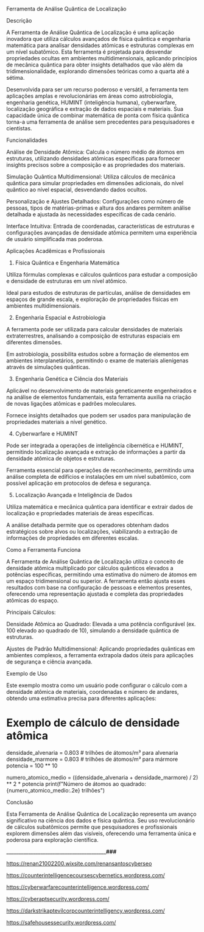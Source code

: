 Ferramenta de Análise Quântica de Localização

Descrição

A Ferramenta de Análise Quântica de Localização é uma aplicação inovadora que utiliza cálculos avançados de física quântica e engenharia matemática para analisar densidades atômicas e estruturas complexas em um nível subatômico. Esta ferramenta é projetada para desvendar propriedades ocultas em ambientes multidimensionais, aplicando princípios de mecânica quântica para obter insights detalhados que vão além da tridimensionalidade, explorando dimensões teóricas como a quarta até a sétima.

Desenvolvida para ser um recurso poderoso e versátil, a ferramenta tem aplicações amplas e revolucionárias em áreas como astrobiologia, engenharia genética, HUMINT (inteligência humana), cyberwarfare, localização geográfica e extração de dados espaciais e materiais. Sua capacidade única de combinar matemática de ponta com física quântica torna-a uma ferramenta de análise sem precedentes para pesquisadores e cientistas.

Funcionalidades

Análise de Densidade Atômica: Calcula o número médio de átomos em estruturas, utilizando densidades atômicas específicas para fornecer insights precisos sobre a composição e as propriedades dos materiais.

Simulação Quântica Multidimensional: Utiliza cálculos de mecânica quântica para simular propriedades em dimensões adicionais, do nível quântico ao nível espacial, desvendando dados ocultos.

Personalização e Ajustes Detalhados: Configurações como número de pessoas, tipos de matérias-primas e altura dos andares permitem análise detalhada e ajustada às necessidades específicas de cada cenário.

Interface Intuitiva: Entrada de coordenadas, características de estruturas e configurações avançadas de densidade atômica permitem uma experiência de usuário simplificada mas poderosa.


Aplicações Acadêmicas e Profissionais

1. Física Quântica e Engenharia Matemática

Utiliza fórmulas complexas e cálculos quânticos para estudar a composição e densidade de estruturas em um nível atômico.

Ideal para estudos de estruturas de partículas, análise de densidades em espaços de grande escala, e exploração de propriedades físicas em ambientes multidimensionais.


2. Engenharia Espacial e Astrobiologia

A ferramenta pode ser utilizada para calcular densidades de materiais extraterrestres, analisando a composição de estruturas espaciais em diferentes dimensões.

Em astrobiologia, possibilita estudos sobre a formação de elementos em ambientes interplanetários, permitindo o exame de materiais alienígenas através de simulações quânticas.


3. Engenharia Genética e Ciência dos Materiais

Aplicável no desenvolvimento de materiais geneticamente engenheirados e na análise de elementos fundamentais, esta ferramenta auxilia na criação de novas ligações atômicas e padrões moleculares.

Fornece insights detalhados que podem ser usados para manipulação de propriedades materiais a nível genético.


4. Cyberwarfare e HUMINT

Pode ser integrada a operações de inteligência cibernética e HUMINT, permitindo localização avançada e extração de informações a partir da densidade atômica de objetos e estruturas.

Ferramenta essencial para operações de reconhecimento, permitindo uma análise completa de edifícios e instalações em um nível subatômico, com possível aplicação em protocolos de defesa e segurança.


5. Localização Avançada e Inteligência de Dados

Utiliza matemática e mecânica quântica para identificar e extrair dados de localização e propriedades materiais de áreas específicas.

A análise detalhada permite que os operadores obtenham dados estratégicos sobre alvos ou localizações, viabilizando a extração de informações de propriedades em diferentes escalas.


Como a Ferramenta Funciona

A Ferramenta de Análise Quântica de Localização utiliza o conceito de densidade atômica multiplicado por cálculos quânticos elevados a potências específicas, permitindo uma estimativa do número de átomos em um espaço tridimensional ou superior. A ferramenta então ajusta esses resultados com base na configuração de pessoas e elementos presentes, oferecendo uma representação ajustada e completa das propriedades atômicas do espaço.

Principais Cálculos:

Densidade Atômica ao Quadrado: Elevada a uma potência configurável (ex. 100 elevado ao quadrado de 10), simulando a densidade quântica de estruturas.

Ajustes de Padrão Multidimensional: Aplicando propriedades quânticas em ambientes complexos, a ferramenta extrapola dados úteis para aplicações de segurança e ciência avançada.


Exemplo de Uso

Este exemplo mostra como um usuário pode configurar o cálculo com a densidade atômica de materiais, coordenadas e número de andares, obtendo uma estimativa precisa para diferentes aplicações:

# Exemplo de cálculo de densidade atômica
densidade_alvenaria = 0.803  # trilhões de átomos/m³ para alvenaria
densidade_marmore = 0.803  # trilhões de átomos/m³ para mármore
potencia = 100 ** 10

numero_atomico_medio = ((densidade_alvenaria + densidade_marmore) / 2) ** 2 * potencia
print(f"Número de átomos ao quadrado: {numero_atomico_medio:.2e} trilhões")

Conclusão

Esta Ferramenta de Análise Quântica de Localização representa um avanço significativo na ciência dos dados e física quântica. Seu uso revolucionário de cálculos subatômicos permite que pesquisadores e profissionais explorem dimensões além das visíveis, oferecendo uma ferramenta única e poderosa para exploração científica.

___________________________________________________________________###__________________________

https://renan21002200.wixsite.com/renansantoscyberseo

https://counterintelligencecoursescybernetics.wordpress.com/

https://cyberwarfarecounterintelligence.wordpress.com/

https://cyberaptsecurity.wordpress.com/

https://darkstrikaptevilcorpcounterintelligency.wordpress.com/

https://safehousessecurity.wordpress.com/
